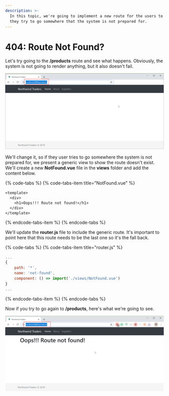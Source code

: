 ```yaml
---
description: >-
  In this topic, we're going to implement a new route for the users to land if
  they try to go somewhere that the system is not prepared for.
---
```


# 404: Route Not Found?

Let's try going to the **/products** route and see what happens. Obviously, the system is not going to render anything, but it also doesn't fail. 

![](../.gitbook/assets/not-found-not-implemented.png)

We'll change it, so if they user tries to go somewhere the system is not prepared for, we present a generic view to show the route doesn't exist. We'll create a new **NotFound.vue** file in the **views** folder and add the content below.

{% code-tabs %}
{% code-tabs-item title="NotFound.vue" %}
```markup
<template>
  <div>
    <h1>Oops!!! Route not found!</h1>
  </div>
</template>
```
{% endcode-tabs-item %}
{% endcode-tabs %}

We'll update the **router.js** file to include the generic route. It's important to point here that this route needs to be the last one so it's the fall back.

{% code-tabs %}
{% code-tabs-item title="router.js" %}
```javascript
...
{
    path: '*',
    name: 'not-found',
    component: () => import('./views/NotFound.vue')
}
...
```
{% endcode-tabs-item %}
{% endcode-tabs %}

Now if you try to go again to **/products**, here's what we're going to see.

![](../.gitbook/assets/not-found-implemented.png)

